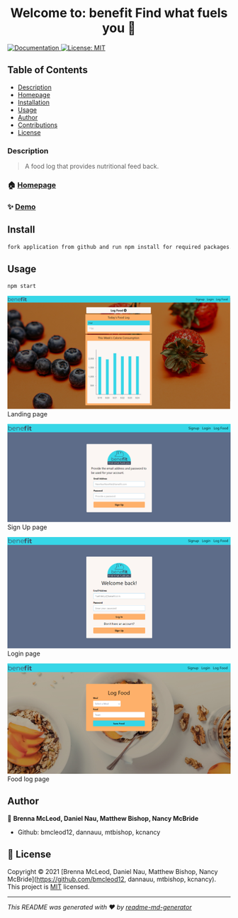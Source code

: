 <h1 align="center">Welcome to:  benefit Find what fuels you 👋</h1>
<p>
 

   <a href="https://github.com/kcnancy/project3" target="_blank">
    <img alt="Documentation" src="https://img.shields.io/badge/documentation-yes-brightgreen.svg" />
  </a>
  <a href="https://opensource.org/licenses/MIT" target="_blank">
    <img alt="License: MIT" src="https://img.shields.io/badge/License-MIT-yellow.svg" />
  </a>
</p>

## Table of Contents
  - [Description](#description)
  - [Homepage](#homepage)
  - [Installation](#installation)
  - [Usage](#usage)
  - [Author](#author)
  - [Contributions](#contribution)
  - [License](#license)


### Description 
> A food log that provides nutritional feed back.

### 🏠 [Homepage](https://github.com/kcnancy/benefit)

### ✨ [Demo](https://github.com/kcnancy/project3)

## Install

```sh
fork application from github and run npm install for required packages.
```

## Usage

```sh
npm start
```
![Landing_Page](public/home.png)
Landing page

![SignUp_Page](public/signup.png)
Sign Up page

![Login_Page](public/login.png)
Login page

![Foodlog_Page](public/foodlog.png)
Food log page

## Author

👤 **Brenna McLeod, Daniel Nau, Matthew Bishop, Nancy McBride**

* Github: bmcleod12, dannauu, mtbishop, kcnancy



## 📝 License

Copyright © 2021 [Brenna McLeod, Daniel Nau, Matthew Bishop, Nancy McBride](https://github.com/bmcleod12, dannauu, mtbishop, kcnancy).<br />
This project is [MIT](https://opensource.org/licenses/MIT) licensed.

***
_This README was generated with ❤️ by [readme-md-generator](https://github.com/kefranabg/readme-md-generator)_